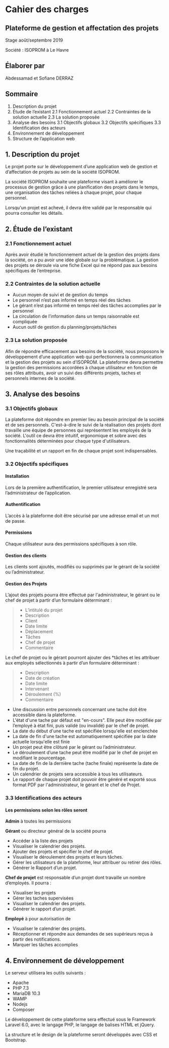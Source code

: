 # Cahier des charges

## Plateforme de gestion et affectation des projets

Stage août/septembre 2019

Société : ISOPROM à Le Havre

## Élaborer par

Abdessamad et Sofiane DERRAZ

## Sommaire

1. Description du projet
2. Étude de l’existant
2.1 Fonctionnement actuel
2.2 Contraintes de la solution actuelle
2.3 La solution proposée
3. Analyse des besoins
3.1 Objectifs globaux
3.2 Objectifs spécifiques
3.3 Identification des acteurs
4. Environnement de développement
5. Structure de l’application web

## 1. Description du projet

Le projet porte sur le développement d’une application web de gestion et d’affectation de projets au sein de la société ISOPROM.

La société ISOPROM souhaite une plateforme visant à améliorer le processus de gestion grâce à une planification des projets dans le temps, une organisation des tâches reliées à chaque projet, pour chaque personnel.

Lorsqu'un projet est achevé, il devra être validé par le responsable qui pourra consulter les détails.

## 2. Étude de l’existant

### 2.1 Fonctionnement actuel

Après avoir étudié le fonctionnement actuel de la gestion des projets dans la société, on a pu avoir une idée globale sur la problématique. La gestion des projets se déroule via une fiche Excel qui ne répond pas aux besoins spécifiques de l’entreprise.

### 2.2 Contraintes de la solution actuelle

- Aucun moyen de suivi et de gestion du temps
- Le personnel n’est pas informé en temps réel des tâches
- Le gérant n’est pas informé en temps réel des tâches accomplies par le personnel
- La circulation de l’information dans un temps raisonnable est compliquée
- Aucun outil de gestion du planning/projets/tâches

### 2.3 La solution proposée

Afin de répondre efficacement aux besoins de la société, nous proposons le développement d’une application web qui perfectionnera la communication et la gestion des projets au sein d'ISOPROM. La plateforme devra permettre la gestion des permissions accordées à chaque utilisateur en fonction de ses rôles attribués, avoir un suivi des différents projets, taches et personnels internes de la société.

## 3. Analyse des besoins

### 3.1 Objectifs globaux

La plateforme doit répondre en premier lieu au besoin principal de la société et de ses personnels. C'est-à-dire le suivi de la réalisation des projets dont travaille une équipe de personnes qui représentent les employés de la société. L'outil ce devra être intuitif, ergonomique et sobre avec des fonctionnalités déterminées pour chaque type d'utilisateurs.

Une traçabilité et un rapport en fin de chaque projet sont indispensables.

### 3.2 Objectifs spécifiques

#### Installation

Lors de la première authentification, le premier utilisateur enregistré sera l’administrateur de l’application.

#### Authentification

L’accès à la plateforme doit être sécurisé par une adresse email et un mot de passe.

#### Permissions

Chaque utilisateur aura des permissions spécifiques à son rôle.

#### Gestion des clients

Les clients sont ajoutés, modifiés ou supprimés par le gérant de la société ou l’administrateur.

#### Gestion des Projets

L’ajout des projets pourra être effectué par l'administrateur, le gérant ou le chef de projet à partir d’un formulaire déterminant :

> - L’intitulé du projet
> - Description
> - Client
> - Date limite
> - Déplacement
> - Tâches
> - Chef de projet
> - Commentaire

Le chef de projet ou le gérant pourront ajouter des *tâches et les attribuer aux employés sélectionnés à partir d’un formulaire déterminant :

> - Description
> - Date de création
> - Date limite
> - Intervenant
> - Déroulement (%)
> - Commentaire

- Une discussion entre personnels concernant une tache doit être accessible dans la plateforme.
- L'état d'une tache par défaut est "en-cours". Elle peut être modifiée par l’employé à état fini, puis validé (ou invalidé) par le chef de projet.
- La date du début d'une tache est spécifiée lorsqu'elle est enclenchée
- La date de fin d'une tache est automatiquement spécifiée par la date actuelle lorsqu'elle est finie
- Un projet peut être clôturé par le gérant ou l’administrateur.
- Le déroulement d’une tache peut être modifié par le chef de projet en modifiant le pourcentage.
- La date de fin de la dernière tache (tache finale) représente la date de fin du projet.
- Un calendrier de projets sera accessible à tous les utilisateurs.
- Le rapport de chaque projet doit pouvoir être généré et exporté sous format PDF par l'administrateur, le gérant et le chef de Projet.

### 3.3 Identifications des acteurs

#### Les permissions selon les rôles seront

**Admin** à toutes les permissions

**Gérant** ou directeur général de la société pourra

- Accéder à la liste des projets
- Visualiser le calendrier des projets.
- Ajouter des projets et spécifier le chef de projet.
- Visualiser le déroulement des projets et leurs tâches.
- Gérer les utilisateurs de la plateforme, leur attribuer ou retirer des rôles.
- Générer le Rapport d’un projet.

**Chef de projet** est responsable d’un projet dont travaille un nombre d’employés. Il pourra :

- Visualiser les projets
- Gérer les taches supervisées
- Visualiser le calendrier des projets.
- Générer le rapport d’un projet.

**Employé** à pour autorisation de

- Visualiser le calendrier des projets.
- Réceptionner et répondre aux demandes de ses supérieurs reçus à partir des notifications.
- Marquer les tâches accomplies

## 4. Environnement de développement

Le serveur utilisera les outils suivants :

- Apache
- PHP 7.3
- MariaDB 10.3
- WAMP
- Nodejs
- Composer

Le développement de cette plateforme sera effectué sous le Framework Laravel 6.0, avec le langage PHP, le langage de balises HTML et jQuery.

La structure et le design de la plateforme seront développés avec CSS et Bootstrap.
